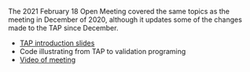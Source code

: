 The 2021 February 18 Open Meeting covered the same topics as the meeting in December of 2020, although it updates some of the changes made to the TAP since December.

* [TAP introduction slides](TAPfeb21.pdf)
* Code illustrating from TAP to validation programing
* [Video of meeting](https://www.youtube.com/watch?v=p_aSCl_SxX0)
